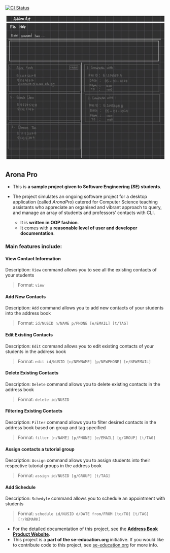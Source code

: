 [![CI Status](https://github.com/AY2324S2-CS2103T-T15-2/tp/workflows/Java%20CI/badge.svg)](https://github.com/AY2324S2-CS2103T-T15-2/tp/actions)

![Ui](docs/images/Ui.png)

## Arona Pro
* This is **a sample project given to Software Engineering (SE) students**.<br>
* The project simulates an ongoing software project for a desktop application (called _AronaPro_) catered for
  Computer Science teaching assistants who appreciate an organised and vibrant approach to query,
  and manage an array of students and professors’ contacts with CLI.

  * It is **written in OOP fashion**.
  * It comes with a **reasonable level of user and developer documentation**.

### Main features include:


#### View Contact Information
Description: `View` command allows you to see all the existing contacts of your students
>Format: `view`

#### Add New Contacts
Description: `Add` command allows you to add new contacts of your students into the address book
>Format: `id/NUSID n/NAME p/PHONE [e/EMAIL] [t/TAG]`

#### Edit Existing Contacts
Description: `Edit` command allows you to edit existing contacts of your students in the address book
>Format: `edit id/NUSID [n/NEWNAME] [p/NEWPHONE] [e/NEWEMAIL]`

#### Delete Existing Contacts
Description: `Delete` command allows you to delete existing contacts in the address book
>Format: `delete id/NUSID`

#### Filtering Existing Contacts
Description: `Filter` command allows you to filter desired contacts in the address book based on group
and tag specified
>Format: `filter [n/NAME] [p/PHONE] [e/EMAIL] [g/GROUP] [t/TAG]`

#### Assign contacts a tutorial group
Description: `Assign` command allows you to assign students into their respective tutorial groups in the
address book
>Format: `assign id/NUSID [g/GROUP] [t/TAG]`

#### Add Schedule
Description: `Schedyle` command allows you to schedule an appointment with students
>Format: `schedule id/NUSID d/DATE from/FROM [to/TO] [t/TAG] [r/REMARK]`

* For the detailed documentation of this project, see the **[Address Book Product Website](https://se-education.org/addressbook-level3)**.
* This project is a **part of the se-education.org** initiative. If you would like to contribute code to this project, see [se-education.org](https://se-education.org#https://se-education.org/#contributing) for more info.
